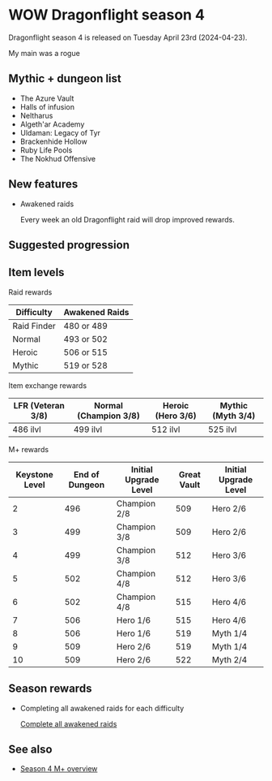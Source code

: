 # WOW Dragonflight season 4

Dragonflight season 4 is released on Tuesday April 23rd (2024-04-23).

My main was a rogue

## Mythic + dungeon list

- The Azure Vault
- Halls of infusion
- Neltharus
- Algeth'ar Academy
- Uldaman: Legacy of Tyr
- Brackenhide Hollow
- Ruby Life Pools
- The Nokhud Offensive

## New features

- Awakened raids

  Every week an old Dragonflight raid will drop improved rewards.

## Suggested progression

## Item levels

Raid rewards

| Difficulty  | Awakened Raids |
| ----------- | -------------- |
| Raid Finder | 480 or 489     |
| Normal      | 493 or 502     |
| Heroic      | 506 or 515     |
| Mythic      | 519 or 528     |

Item exchange rewards

| LFR (Veteran 3/8) | Normal (Champion 3/8) | Heroic (Hero 3/6) | Mythic (Myth 3/4) |
| --- | --- | --- | --- |
| 486 ilvl | 499 ilvl | 512 ilvl | 525 ilvl |

M+ rewards

| Keystone Level | End of Dungeon | Initial Upgrade Level | Great Vault | Initial Upgrade Level |
| --- | --- | --- | --- | --- |
| 2 | 496 | Champion 2/8 | 509 | Hero 2/6 |
| 3 | 499 | Champion 3/8 | 509 | Hero 2/6 |
| 4 | 499 | Champion 3/8 | 512 | Hero 3/6 |
| 5 | 502 | Champion 4/8 | 512 | Hero 3/6 |
| 6 | 502 | Champion 4/8 | 515 | Hero 4/6 |
| 7 | 506 | Hero 1/6 | 515 | Hero 4/6 |
| 8 | 506 | Hero 1/6 | 519 | Myth 1/4 |
| 9 | 509 | Hero 2/6 | 519 | Myth 1/4 |
| 10 | 509 | Hero 2/6 | 522 | Myth 2/4 |

## Season rewards

- Completing all awakened raids for each difficulty

  [Complete all awakened raids](https://www.wowhead.com/guide/dragonflight-season-4-mythic-plus-awakened-raid-overview#modelviewer:1:117829:0)

## See also

- [Season 4 M+ overview](https://www.wowhead.com/guide/mythic-plus-dungeons/dragonflight-season-4/overview)